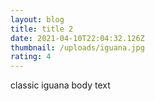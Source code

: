 ```yaml
---
layout: blog
title: title 2
date: 2021-04-10T22:04:32.126Z
thumbnail: /uploads/iguana.jpg
rating: 4
---
```

classic iguana body text